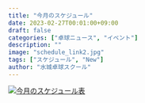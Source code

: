 ```yaml
---
title: "今月のスケジュール"
date: 2023-02-27T00:01:00+09:00
draft: false
categories: ["卓球ニュース", "イベント"]
description: ""
image: "schedule_link2.jpg"
tags: ["スケジュール", "New"]
author: "水城卓球スクール"
---
```


<a class="" href="/images/blog/mtts_schedule3.pdf"><img src="/images/blog/2023_03.jpg" alt="今月のスケジュール表" /></a>
